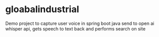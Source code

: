 # gloabalindustrial
Demo project to capture user voice in spring boot java send to open ai whisper api, gets speech to text back and performs search on site
